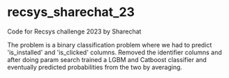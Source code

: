 # recsys_sharechat_23
Code for Recsys challenge 2023 by Sharechat

The problem is a binary classification problem where we had to predict 'is_installed' and 'is_clicked' columns. Removed the identifier columns and after doing param search trained a LGBM and Catboost classifier and eventually predicted probabilities from the two by averaging.
